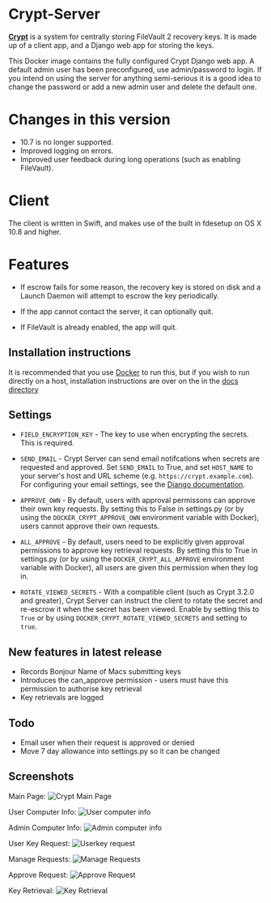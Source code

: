 Crypt-Server
============
__[Crypt][1]__ is a system for centrally storing FileVault 2 recovery keys. It is made up of a client app, and a Django web app for storing the keys.

This Docker image contains the fully configured Crypt Django web app. A default admin user has been preconfigured, use admin/password to login.
If you intend on using the server for anything semi-serious it is a good idea to change the password or add a new admin user and delete the default one.

__Changes in this version__
=================

- 10.7 is no longer supported.
- Improved logging on errors.
- Improved user feedback during long operations (such as enabling FileVault).

__Client__
====
The client is written in Swift, and makes use of the built in fdesetup on OS X 10.8 and higher.

__Features__
=======
- If escrow fails for some reason, the recovery key is stored on disk and a Launch Daemon will attempt to escrow the key periodically.
- If the app cannot contact the server, it can optionally quit.
- If FileVault is already enabled, the app will quit.


  [1]: https://github.com/grahamgilbert/Crypt

## Installation instructions
It is recommended that you use [Docker](https://github.com/grahamgilbert/Crypt-Server/blob/master/docs/Docker.md) to run this, but if you wish to run directly on a host, installation instructions are over on the in the [docs directory](https://github.com/grahamgilbert/Crypt-Server/blob/master/docs/Installation_on_Ubuntu_1404.md)

## Settings

* ``FIELD_ENCRYPTION_KEY`` - The key to use when encrypting the secrets. This is required.

* ``SEND_EMAIL`` - Crypt Server can send email notifcations when secrets are requested and approved. Set ``SEND_EMAIL`` to True, and set ``HOST_NAME`` to your server's host and URL scheme (e.g. ``https://crypt.example.com``). For configuring your email settings, see the [Django documentation](https://docs.djangoproject.com/en/1.9/ref/settings/#std:setting-EMAIL_HOST).

* ``APPROVE_OWN`` - By default, users with approval permissons can approve their own key requests. By setting this to False in settings.py (or by using the `DOCKER_CRYPT_APPROVE_OWN` environment variable with Docker), users cannot approve their own requests.

* ``ALL_APPROVE`` - By default, users need to be explicitly given approval permissions to approve key retrieval requests. By setting this to True in settings.py (or by using the `DOCKER_CRYPT_ALL_APPROVE` environment variable with Docker), all users are given this permission when they log in.

* ``ROTATE_VIEWED_SECRETS`` - With a compatible client (such as Crypt 3.2.0 and greater), Crypt Server can instruct the client to rotate the secret and re-escrow it when the secret has been viewed. Enable by setting this to `True` or by using `DOCKER_CRYPT_ROTATE_VIEWED_SECRETS` and setting to `true`.

## New features in latest release
- Records Bonjour Name of Macs submitting keys
- Introduces the can_approve permission - users must have this permission to authorise key retrieval
- Key retrievals are logged

## Todo
- Email user when their request is approved or denied
- Move 7 day allowance into settings.py so it can be changed


## Screenshots
Main Page:
![Crypt Main Page](https://raw.github.com/grahamgilbert/Crypt-Server/master/docs/images/home.png)

User Computer Info:
![User computer info](https://raw.github.com/grahamgilbert/Crypt-Server/master/docs/images/user_computer_info.png)

Admin Computer Info:
![Admin computer info](https://raw.github.com/grahamgilbert/Crypt-Server/master/docs/images/admin_computer_info.png)

User Key Request:
![Userkey request](https://raw.github.com/grahamgilbert/Crypt-Server/master/docs/images/user_key_request.png)

Manage Requests:
![Manage Requests](https://raw.github.com/grahamgilbert/Crypt-Server/master/docs/images/manage_requests.png)

Approve Request:
![Approve Request](https://raw.github.com/grahamgilbert/Crypt-Server/master/docs/images/approve_request.png)

Key Retrieval:
![Key Retrieval](https://raw.github.com/grahamgilbert/Crypt-Server/master/docs/images/key_retrieval.png)
